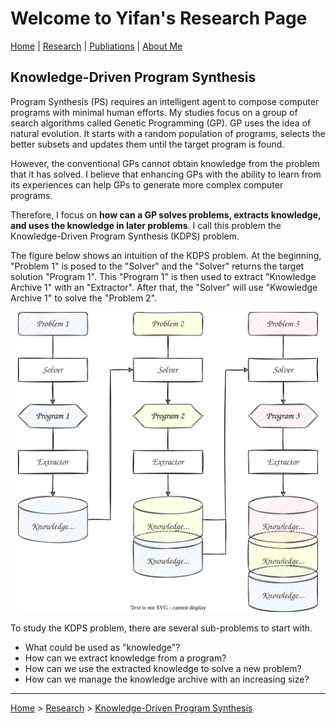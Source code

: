 # Welcome to Yifan's Research Page

[Home](/) | [Research](/research/) | [Publiations](/publications/) | [About Me](/aboutme/)

## Knowledge-Driven Program Synthesis

Program Synthesis (PS) requires an intelligent agent to compose computer programs with minimal human efforts. My studies focus on a group of search algorithms called Genetic Programming (GP). GP uses the idea of natural evolution. It starts with a random population of programs, selects the better subsets and updates them until the target program is found.

However, the conventional GPs cannot obtain knowledge from the problem that it has solved. I believe that enhancing GPs with the ability to learn from its experiences can help GPs to generate more complex computer programs.

Therefore, I focus on **how can a GP solves problems, extracts knowledge, and uses the knowledge in later problems**. I call this problem the Knowledge-Driven Program Synthesis (KDPS) problem.

The figure below shows an intuition of the KDPS problem. At the beginning, "Problem 1" is posed to the "Solver" and the "Solver" returns the target solution "Program 1". This "Program 1" is then used to extract "Knowledge Archive 1" with an "Extractor". After that, the "Solver" will use "Kwowledge Archive 1" to solve the "Problem 2".

<div align=center><img src=kdps.svg width=480 /></div>

To study the KDPS problem, there are several sub-problems to start with.

- What could be used as "knowledge"?
- How can we extract knowledge from a program?
- How can we use the extracted knowledge to solve a new problem?
- How can we manage the knowledge archive with an increasing size?

---

[Home](/) > [Research](/research/) > [Knowledge-Driven Program Synthesis](/research/kdps/)
